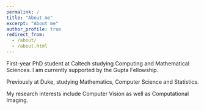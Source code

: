 ```yaml
---
permalink: /
title: "About me"
excerpt: "About me"
author_profile: true
redirect_from: 
  - /about/
  - /about.html
---
```


First-year PhD student at Caltech studying Computing and Mathematical Sciences. I am currently supported by the Gupta Fellowship. 

Previously at Duke, studying Mathematics, Computer Science and Statistics. 

My research interests include Computer Vision as well as Computational Imaging. 

<!-- Publications
====== -->

